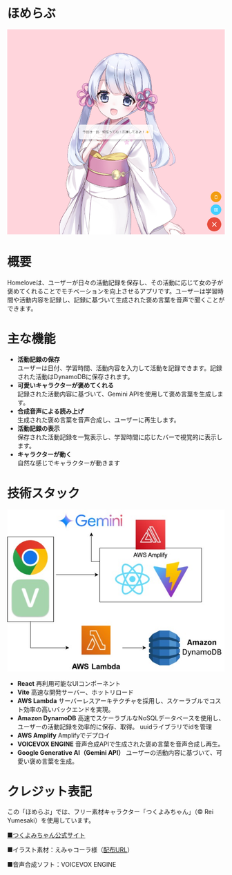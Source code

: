 # ほめらぶ
![image](homelove.png)

# 概要
Homeloveは、ユーザーが日々の活動記録を保存し、その活動に応じて女の子が褒めてくれることでモチベーションを向上させるアプリです。ユーザーは学習時間や活動内容を記録し、記録に基づいて生成された褒め言葉を音声で聞くことができます。

# 主な機能
- **活動記録の保存**
<br>ユーザーは日付、学習時間、活動内容を入力して活動を記録できます。記録された活動はDynamoDBに保存されます。
- **可愛いキャラクターが褒めてくれる**
<br>記録された活動内容に基づいて、Gemini APIを使用して褒め言葉を生成します。
- **合成音声による読み上げ**
<br>生成された褒め言葉を音声合成し、ユーザーに再生します。
- **活動記録の表示**
<br>保存された活動記録を一覧表示し、学習時間に応じたバーで視覚的に表示します。
- **キャラクターが動く**
<br>自然な感じでキャラクターが動きます

# 技術スタック

![image](homelove_architecture.jpeg)

- **React**
再利用可能なUIコンポーネント
- **Vite**
高速な開発サーバー、ホットリロード
- **AWS Lambda**
サーバーレスアーキテクチャを採用し、スケーラブルでコスト効率の高いバックエンドを実現。
- **Amazon DynamoDB**
高速でスケーラブルなNoSQLデータベースを使用し、ユーザーの活動記録を効率的に保存、取得。
uuidライブラリでidを管理
- **AWS Amplify**
Amplifyでデプロイ
- **VOICEVOX ENGINE**
音声合成APIで生成された褒め言葉を音声合成し再生。
- **Google Generative AI（Gemini API）**
ユーザーの活動内容に基づいて、可愛い褒め言葉を生成。

# クレジット表記

この「ほめらぶ」では、フリー素材キャラクター「つくよみちゃん」（© Rei Yumesaki）を使用しています。

[■つくよみちゃん公式サイト](https://tyc.rei-yumesaki.net/)

■イラスト素材：えみゃコーラ様（[配布URL](https://tyc.rei-yumesaki.net/material/illust/)）

■音声合成ソフト：VOICEVOX ENGINE